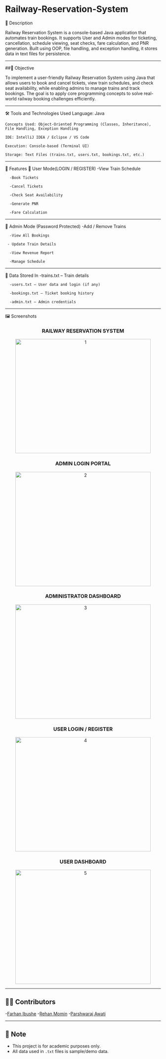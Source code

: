 # Railway-Reservation-System
📄 Description

Railway Reservation System is a console-based Java application that automates train bookings. It supports User and Admin modes for ticketing, cancellation, schedule        viewing, seat checks, fare calculation, and PNR generation. Built using OOP, file handling, and exception handling, it stores data in text files for persistence.

---

##🎯 Objective

To implement a user-friendly Railway Reservation System using Java that allows users to book and cancel tickets, view train schedules, and check seat availability,        while   enabling admins to manage trains and track bookings. The goal is to apply core programming concepts to solve real-world railway booking challenges efficiently.

---

🛠️ Tools and Technologies Used
    Language: Java

    Concepts Used: Object-Oriented Programming (Classes, Inheritance), File Handling, Exception Handling

    IDE: IntelliJ IDEA / Eclipse / VS Code

    Execution: Console-based (Terminal UI)

    Storage: Text Files (trains.txt, users.txt, bookings.txt, etc.)

---

🚀 Features
    🔹 User Mode(LOGIN / REGISTER)
       -View Train Schedule

      -Book Tickets

      -Cancel Tickets

      -Check Seat Availability

      -Generate PNR

      -Fare Calculation

---

🔹 Admin Mode (Password Protected)
      -Add / Remove Trains

      -View All Bookings

     - Update Train Details

      -View Revenue Report

      -Manage Schedule

---

📁 Data Stored In
      -trains.txt – Train details

      -users.txt – User data and login (if any)

      -bookings.txt – Ticket booking history

      -admin.txt – Admin credentials

---

🖼️ Screenshots
<div align="center">

### RAILWAY RESERVATION SYSTEM
<img width="438" height="368" alt="1" src="https://github.com/user-attachments/assets/b3c5053e-837b-4055-a3af-c9cf73fff460" />

### ADMIN LOGIN PORTAL
<img width="438" height="368" alt="2" src="https://github.com/user-attachments/assets/99b31ca6-6aff-4196-aa6e-ab3525d0a761" />

### ADMINISTRATOR DASHBOARD
<img width="438" height="368" alt="3" src="https://github.com/user-attachments/assets/cdb9eedb-c931-473a-9083-71887c12b564" />

### USER LOGIN / REGISTER
<img width="438" height="368" alt="4" src="https://github.com/user-attachments/assets/e0d6d935-1300-4e76-a415-1a83f4f7ee50" />

### USER DASHBOARD
<img width="438" height="368" alt="5" src="https://github.com/user-attachments/assets/39674ddf-c6be-41e0-84f4-58dd568eecad" />

</div>

---

  ## 👨‍💻 Contributors
  -[Farhan Ibushe](https://github.com/Farhan6768)
  -[Rehan Momin](https://github.com/rehanmomin0093)
  -[Parshwaraj Awati](https://github.com/parshwaraj11)

---

  ## 📌 Note

- This project is for academic purposes only.
- All data used in `.txt` files is sample/demo data.

